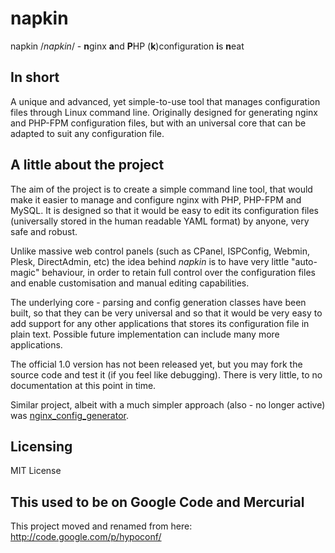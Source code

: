 napkin
======

napkin /*napkin*/ - **n**ginx **a**nd **P**HP (**k**)configuration **i**s **n**eat

In short
------

A unique and advanced, yet simple-to-use tool that manages configuration files through Linux command line. Originally designed for generating nginx and PHP-FPM configuration files, but with an universal core that can be adapted to suit any configuration file.

A little about the project
------

The aim of the project is to create a simple command line tool, that would make it easier to manage and configure nginx with PHP, PHP-FPM and MySQL. It is designed so that it would be easy to edit its configuration files (universally stored in the human readable YAML format) by anyone, very safe and robust.

Unlike massive web control panels (such as CPanel, ISPConfig, Webmin, Plesk, DirectAdmin, etc) the idea behind *napkin* is to have very little "auto-magic" behaviour, in order to retain full control over the configuration files and enable customisation and manual editing capabilities.

The underlying core - parsing and config generation classes have been built, so that they can be very universal and so that it would be very easy to add support for any other applications that stores its configuration file in plain text. Possible future implementation can include many more applications.

The official 1.0 version has not been released yet, but you may fork the source code and test it (if you feel like debugging). There is very little, to no documentation at this point in time.

Similar project, albeit with a much simpler approach (also - no longer active) was [nginx_config_generator](https://github.com/defunkt/nginx_config_generator).


Licensing
------

MIT License


This used to be on Google Code and Mercurial
------

This project moved and renamed from here: http://code.google.com/p/hypoconf/
